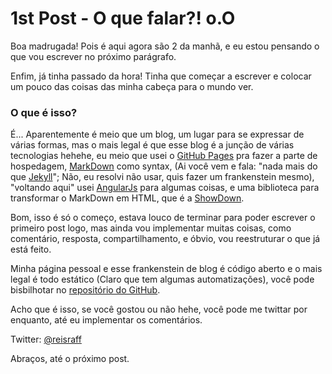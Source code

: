 # 1st Post - O que falar?! o.O

Boa madrugada! Pois é aqui agora são 2 da manhã, e eu estou pensando o que vou escrever no próximo parágrafo.

Enfim, já tinha passado da hora! Tinha que começar a escrever e colocar um pouco das coisas das minha cabeça para o mundo ver.

### O que é isso?

É... Aparentemente é meio que um blog, um lugar para se expressar de várias formas, mas o mais legal é que esse blog é a junção de várias tecnologias hehehe, eu meio que usei o <a href="https://pages.github.com" target="_blank">GitHub Pages</a> pra fazer a parte de hospedagem, <a href="https://en.wikipedia.org/wiki/Markdown" target="_blank">MarkDown</a> como syntax, (Ai você vem e fala: "nada mais do que <a href="https://jekyllrb.com/" target="_blank">Jekyll</a>"; Não, eu resolvi não usar, quis fazer um frankenstein mesmo), "voltando aqui" usei <a href="https://angularjs.org/" target="_blank">AngularJs</a> para algumas coisas, e uma biblioteca para transformar o MarkDown em HTML, que é a <a href="https://github.com/showdownjs/showdown" target="_target">ShowDown</a>.

Bom, isso é só o começo, estava louco de terminar para poder escrever o primeiro post logo, mas ainda vou implementar muitas coisas, como comentário, resposta, compartilhamento, e óbvio, vou reestruturar o que já está feito.

Minha página pessoal e esse frankenstein de blog é código aberto e o mais legal é todo estático (Claro que tem algumas automatizações), você pode bisbilhotar no <a href="https://github.com/reisraff/reisraff.github.io" target="_blank">repositório do GitHub</a>.

Acho que é isso, se você gostou ou não hehe, você pode me twittar por enquanto, até eu implementar os comentários.

Twitter: <a href="https://twitter.com/reisraff" target="_blank">@reisraff</a>

Abraços, até o próximo post.
